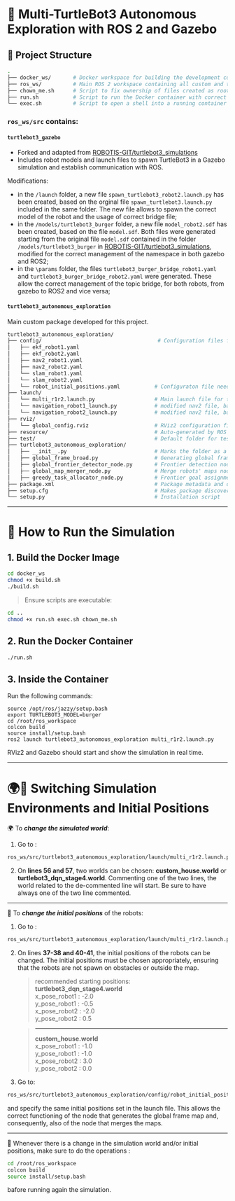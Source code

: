 # 🤖 Multi-TurtleBot3 Autonomous Exploration with ROS 2 and Gazebo

## 📂 Project Structure

```bash
.
├── docker_ws/       # Docker workspace for building the development container
├── ros_ws/          # Main ROS 2 workspace containing all custom and third-party packages
├── chown_me.sh      # Script to fix ownership of files created as root inside the container
├── run.sh           # Script to run the Docker container with correct volumes and permissions
└── exec.sh          # Script to open a shell into a running container
```
### **`ros_ws/src`** contains:

#### **`turtlebot3_gazebo`** 
- Forked and adapted from [ROBOTIS-GIT/turtlebot3_simulations](https://github.com/ROBOTIS-GIT/turtlebot3_simulations)
- Includes robot models and launch files to spawn TurtleBot3 in a Gazebo simulation and establish communication with ROS.

Modifications:
- in the `/launch` folder, a new file `spawn_turtlebot3_robot2.launch.py` has been created, based on the orginal file `spawn_turtlebot3.launch.py` included in the same folder. The new file allows to spawn the correct model of the robot and the usage of correct bridge file;
- in the `/models/turtlebot3_burger` folder, a new file `model_robot2.sdf` has been created, based on the file `model.sdf`. Both files were generated starting from the original file `model.sdf` contained in the folder  `/models/turtlebot3_burger` in [ROBOTIS-GIT/turtlebot3_simulations](https://github.com/ROBOTIS-GIT/turtlebot3_simulations), modified for the correct management of the namespace in both gazebo and ROS2;
- in the `\params` folder, the files `turtlebot3_burger_bridge_robot1.yaml` and `turtlebot3_burger_bridge_robot2.yaml` were generated. These allow the correct management of the topic bridge, for both robots, from gazebo to ROS2 and vice versa;

#### **`turtlebot3_autonomous_exploration`**
Main custom package developed for this project.
```bash
turtlebot3_autonomous_exploration/
├── config/                                     # Configuration files for robot_localization, nav2, slam_toolbox for both robots
│   ├── ekf_robot1.yaml
│   ├── ekf_robot2.yaml  
│   ├── nav2_robot1.yaml
│   ├── nav2_robot2.yaml
│   └── slam_robot1.yaml
│   └── slam_robot2.yaml
│   └── robot_initial_positions.yaml           # Configuraton file needed for global frame 'map' genration and then also for the map merge
├── launch/                 
│   └── multi_r1r2.launch.py                   # Main launch file for the Multi-robot autonomous exploration
│   └── navigation_robot1_launch.py            # modified nav2 file, based on the ROS2 installation file, for the robot1  
│   └── navigation_robot2_launch.py            # modified nav2 file, based on the ROS2 installation file, for the robot1
├── rviz/                  
│   └── global_config.rviz                     # RViz2 configuration file for the global simulation.
├── resource/                                  # Auto-generated by ROS 2; used for resource indexing
├── test/                                      # Default folder for test files (currently unused)
├── turtlebot3_autonomous_exploration/
│   ├── __init__.py                            # Marks the folder as a Python package
│   ├── global_frame_broad.py                  # Generating global frame 'map'
│   ├── global_frontier_detector_node.py       # Frontier detection node working on the merge map
│   ├── global_map_merger_node.py              # Merge robots' maps node
│   ├── greedy_task_allocator_node.py          # Frontier goal assignment node   
├── package.xml                                # Package metadata and dependencies
├── setup.cfg                                  # Makes package discoverable by ros2 run
└── setup.py                                   # Installation script
```

---
# 🚀 How to Run the Simulation

## 1. Build the Docker Image
```bash
cd docker_ws
chmod +x build.sh
./build.sh
```

> Ensure scripts are executable:
```bash
cd ..
chmod +x run.sh exec.sh chown_me.sh
```
## 2. Run the Docker Container
```bash
./run.sh
```

## 3. Inside the Container
Run the following commands:
```
source /opt/ros/jazzy/setup.bash
export TURTLEBOT3_MODEL=burger
cd /root/ros_workspace
colcon build
source install/setup.bash
ros2 launch turtlebot3_autonomous_exploration multi_r1r2.launch.py
```

RViz2 and Gazebo should start and show the simulation in real time.

---
# 🌍📍 Switching Simulation Environments and Initial Positions
🌍 To *__change the simulated world__*: 

1. Go to :
  ```bash
  ros_ws/src/turtlebot3_autonomous_exploration/launch/multi_r1r2.launch.py
  ```
2. On __lines 56 and 57__, two worlds can be chosen: __custom_house.world__ or __turtlebot3_dqn_stage4.world__. Commenting one of the two lines, the world related to the de-commented line will start. Be sure to have always one of the two line commented.

---
📍 To *__change the initial positions__* of the robots:

1. Go to :
  ```bash
  ros_ws/src/turtlebot3_autonomous_exploration/launch/multi_r1r2.launch.py
  ```
2. On lines __37-38 and 40-41__, the initial positions of the robots can be changed. The initial positions must be chosen appropriately, ensuring that the robots are not spawn on obstacles or outside the map.
   > recommended starting positions:    
   > **turtlebot3_dqn_stage4.world**  
   > x_pose_robot1 : -2.0  
   > y_pose_robot1 : -0.5  
   > x_pose_robot2 : -2.0  
   > y_pose_robot2 :  0.5
     
   > ---
   > **custom_house.world**  
   > x_pose_robot1 : -1.0   
   > y_pose_robot1 : -1.0  
   > x_pose_robot2 :  3.0  
   > y_pose_robot2 :  0.0

3. Go to:
  ```bash
  ros_ws/src/turtlebot3_autonomous_exploration/config/robot_initial_positions.yaml
  ``` 
  and specify the  same initial positions set in the launch file. This allows the correct functioning of the node that generates the global frame map and, consequently, also of the node that merges the maps.

---
🔄 Whenever there is a change in the simulation world and/or initial positions, make sure to do the operations : 
```bash
cd /root/ros_workspace
colcon build
source install/setup.bash
```
bafore running again the simulation.









